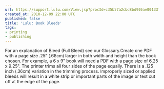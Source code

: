```yaml
---
url: https://support.lulu.com/View.jsp?procId=c35b57a2cbd8bd905ae00133fb8858b7&authToken=e25535d0b17750fac9ade163ea59b3da&forceLogout=true&locale=en_US
created_at: 2010-12-09 22:00 UTC
published: false
title: 'Lulu: Book Bleeds'
tags:
- printing
- publishing
---
```


For an explanation of Bleed (Full Bleed) see our Glossary.Create one PDF with a page size .25” (.68cm) larger in both width and height than the book chosen. For example, a 6 x 9" book will need a PDF with a page size of 6.25 x 9.25". The printer trims all four sides of the page equally. There is a .125 inch (.36cm) variation in the trimming process. Improperly sized or applied bleeds will result in a white strip or important parts of the image or text cut off at the edge of the page.
